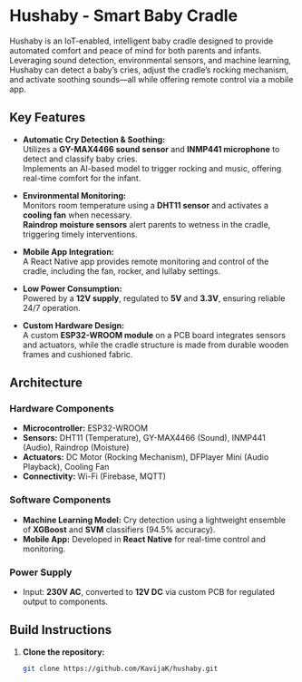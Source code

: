 # Hushaby - Smart Baby Cradle

Hushaby is an IoT-enabled, intelligent baby cradle designed to provide automated comfort and peace of mind for both parents and infants. Leveraging sound detection, environmental sensors, and machine learning, Hushaby can detect a baby’s cries, adjust the cradle’s rocking mechanism, and activate soothing sounds—all while offering remote control via a mobile app.

## Key Features

- **Automatic Cry Detection & Soothing:**  
  Utilizes a **GY-MAX4466 sound sensor** and **INMP441 microphone** to detect and classify baby cries.  
  Implements an AI-based model to trigger rocking and music, offering real-time comfort for the infant.
  
- **Environmental Monitoring:**  
  Monitors room temperature using a **DHT11 sensor** and activates a **cooling fan** when necessary.  
  **Raindrop moisture sensors** alert parents to wetness in the cradle, triggering timely interventions.

- **Mobile App Integration:**  
  A React Native app provides remote monitoring and control of the cradle, including the fan, rocker, and lullaby settings.

- **Low Power Consumption:**  
  Powered by a **12V supply**, regulated to **5V** and **3.3V**, ensuring reliable 24/7 operation.

- **Custom Hardware Design:**  
  A custom **ESP32-WROOM module** on a PCB board integrates sensors and actuators, while the cradle structure is made from durable wooden frames and cushioned fabric.

## Architecture

### Hardware Components

- **Microcontroller:** ESP32-WROOM
- **Sensors:** DHT11 (Temperature), GY-MAX4466 (Sound), INMP441 (Audio), Raindrop (Moisture)
- **Actuators:** DC Motor (Rocking Mechanism), DFPlayer Mini (Audio Playback), Cooling Fan
- **Connectivity:** Wi-Fi (Firebase, MQTT)

### Software Components

- **Machine Learning Model:** Cry detection using a lightweight ensemble of **XGBoost** and **SVM** classifiers (94.5% accuracy).
- **Mobile App:** Developed in **React Native** for real-time control and monitoring.

### Power Supply

- Input: **230V AC**, converted to **12V DC** via custom PCB for regulated output to components.

## Build Instructions

1. **Clone the repository:**
   ```bash
   git clone https://github.com/KavijaK/hushaby.git
